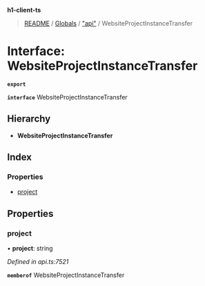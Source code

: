 **h1-client-ts**

> [README](../README.md) / [Globals](../globals.md) / ["api"](../modules/_api_.md) / WebsiteProjectInstanceTransfer

# Interface: WebsiteProjectInstanceTransfer

**`export`** 

**`interface`** WebsiteProjectInstanceTransfer

## Hierarchy

* **WebsiteProjectInstanceTransfer**

## Index

### Properties

* [project](_api_.websiteprojectinstancetransfer.md#project)

## Properties

### project

•  **project**: string

*Defined in api.ts:7521*

**`memberof`** WebsiteProjectInstanceTransfer
